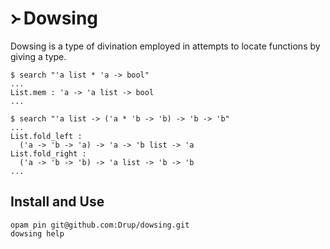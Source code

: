 # ᚛ Dowsing

Dowsing is a type of divination employed in attempts to locate functions by giving a type.

```
$ search "'a list * 'a -> bool"
...
List.mem : 'a -> 'a list -> bool
...

$ search "'a list -> ('a * 'b -> 'b) -> 'b -> 'b"
...
List.fold_left :
  ('a -> 'b -> 'a) -> 'a -> 'b list -> 'a
List.fold_right :
  ('a -> 'b -> 'b) -> 'a list -> 'b -> 'b
...
```

## Install and Use

```
opam pin git@github.com:Drup/dowsing.git
dowsing help
```
